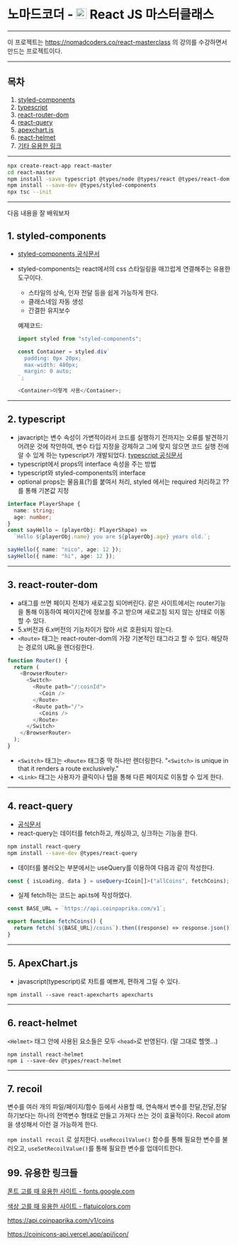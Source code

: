 # 노마드코더 - <img src="./public/favicon.ico" width="24" height="24" /> React JS 마스터클래스

---

이 프로젝트는 <https://nomadcoders.co/react-masterclass> 의 강의를 수강하면서 만드는 프로젝트이다.

---

## 목차

1. [styled-components](#1-styled-components)
2. [typescript](#2-typescript)
3. [react-router-dom](#3-react-router-dom)
4. [react-query](#4-react-query)
5. [apexchart.js](#5-apexchartjs)
6. [react-helmet](#6-react-helmet)
7. [기타 유용한 링크](#99-유용한-링크들)

---

```sh
npx create-react-app react-master
cd react-master
npm install -save typescript @types/node @types/react @types/react-dom @types/jest
npm install --save-dev @types/styled-components
npx tsc --init
```

---

다음 내용을 잘 배워보자

## 1. styled-components

- [styled-components 공식문서](https://styled-components.com/docs/basics)
- styled-components는 react에서의 css 스타일링을 매끄럽게 연결해주는 유용한 도구이다.

  - 스타일의 상속, 인자 전달 등을 쉽게 가능하게 한다.
  - 클래스네임 자동 생성
  - 간결한 유지보수

  예제코드:

  ```typescript
  import styled from "styled-components";

  const Container = styled.div`
    padding: 0px 20px;
    max-width: 480px;
    margin: 0 auto;
  `;

  <Container>이렇게 사용</Container>;
  ```

---

## 2. typescript

- javacript는 변수 속성이 가변적이라서 코드를 실행하기 전까지는 오류를 발견하기 어려운 것에 착안하여, 변수 타입 지정을 강제하고 그에 맞지 않으면 코드 실행 전에 알 수 있게 하는 typescript가 개발되었다.
  [typescript 공식문서](https://www.typescriptlang.org/docs/handbook/typescript-in-5-minutes.html)
- typescript에서 props의 interface 속성을 주는 방법
- typescript와 styled-components의 interface
- optional props는 물음표(?)를 붙여서 처리, styled 에서는 required 처리하고 ??를 통해 기본값 지정

```typescript
interface PlayerShape {
  name: string;
  age: number;
}
const sayHello = (playerObj: PlayerShape) =>
  `Hello ${playerObj.name} you are ${playerObj.age} years old.`;

sayHello({ name: "nico", age: 12 });
sayHello({ name: "hi", age: 12 });
```

---

## 3. react-router-dom

- a태그를 쓰면 페이지 전체가 새로고침 되어버린다. 같은 사이트에서는 router기능을 통해 이동하여 페이지간에 정보를 주고 받으며 새로고침 되지 않는 상태로 이동할 수 있다.
- 5.x버전과 6.x버전의 기능차이가 많아 서로 호환되지 않는다.
- `<Route>` 태그는 react-router-dom의 가장 기본적인 태그라고 할 수 있다. 해당하는 경로의 URL을 렌더링한다.

```typescript
function Router() {
  return (
    <BrowserRouter>
      <Switch>
        <Route path="/:coinId">
          <Coin />
        </Route>
        <Route path="/">
          <Coins />
        </Route>
      </Switch>
    </BrowserRouter>
  );
}
```

- `<Switch>` 태그는 `<Route>` 태그중 딱 하나만 렌더링한다. "`<Switch>` is unique in that it renders a route exclusively."
- `<Link>` 태그는 사용자가 클릭이나 탭을 통해 다른 페이지로 이동할 수 있게 한다.

---

## 4. react-query

- [공식문서](https://react-query-v3.tanstack.com/overview)
- react-query는 데이터를 fetch하고, 캐싱하고, 싱크하는 기능을 한다.

```sh
npm install react-query
npm install --save-dev @types/react-query
```

- 데이터를 불러오는 부분에서는 useQuery를 이용하여 다음과 같이 작성한다.

```typescript
const { isLoading, data } = useQuery<ICoin[]>("allCoins", fetchCoins);
```

- 실제 fetch하는 코드는 api.ts에 작성하였다.

```typescript
const BASE_URL = `https://api.coinpaprika.com/v1`;

export function fetchCoins() {
  return fetch(`${BASE_URL}/coins`).then((response) => response.json());
}
```

---

## 5. ApexChart.js

- javascript(typescript)로 차트를 예쁘게, 편하게 그릴 수 있다.

`npm install --save react-apexcharts apexcharts`

---

## 6. react-helmet

`<Helmet>` 태그 안에 사용된 요소들은 모두 `<head>`로 반영된다. (말 그대로 헬멧...)

```
npm install react-helmet
npm i --save-dev @types/react-helmet
```

---

## 7. recoil

변수를 여러 개의 파일/페이지/함수 등에서 사용할 때, 연속해서 변수를 전달,전달,전달하기보다는 하나의 전역변수 형태로 만들고 가져다 쓰는 것이 효율적이다. Recoil atom을 생성해서 이런 걸 가능하게 한다.

`npm install recoil` 로 설치한다. `useRecoilValue()` 함수를 통해 필요한 변수를 불러오고, `useSetRecoilValue()`를 통해 필요한 변수를 업데이트한다.

## 99. 유용한 링크들

[폰트 고를 때 유용한 사이트 - fonts.google.com](https://fonts.google.com/specimen/Source+Sans+Pro?query=source+sans+pro)

[색상 고를 때 유용한 사이트 - flatuicolors.com](https://flatuicolors.com/palette/gb)

<https://api.coinpaprika.com/v1/coins>

<https://coinicons-api.vercel.app/api/icon/>
